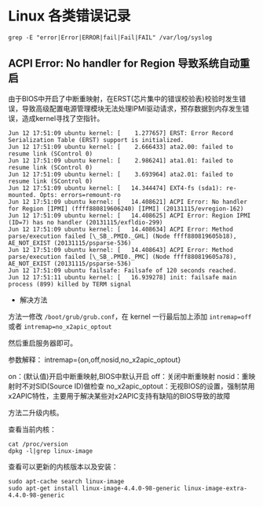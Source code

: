 # Linux 各类错误记录

```shell
grep -E "error|Error|ERROR|fail|Fail|FAIL" /var/log/syslog
```

## ACPI Error: No handler for Region 导致系统自动重启

由于BIOS中开启了中断重映射，在ERST(芯片集中的错误校验表)校验时发生错误，导致高级配置电源管理模块无法处理IPMI驱动请求，预存数据到内存发生错误，造成kernel寻找了空指针。

```text
Jun 12 17:51:09 ubuntu kernel: [    1.277657] ERST: Error Record Serialization Table (ERST) support is initialized.
Jun 12 17:51:09 ubuntu kernel: [    2.666433] ata2.00: failed to resume link (SControl 0)
Jun 12 17:51:09 ubuntu kernel: [    2.986241] ata1.01: failed to resume link (SControl 0)
Jun 12 17:51:09 ubuntu kernel: [    3.693964] ata2.01: failed to resume link (SControl 0)
Jun 12 17:51:09 ubuntu kernel: [   14.344474] EXT4-fs (sda1): re-mounted. Opts: errors=remount-ro
Jun 12 17:51:09 ubuntu kernel: [   14.408621] ACPI Error: No handler for Region [IPMI] (ffff880819606240) [IPMI] (20131115/evregion-162)
Jun 12 17:51:09 ubuntu kernel: [   14.408625] ACPI Error: Region IPMI (ID=7) has no handler (20131115/exfldio-299)
Jun 12 17:51:09 ubuntu kernel: [   14.408634] ACPI Error: Method parse/execution failed [\_SB_.PMI0._GHL] (Node ffff880819605b18), AE_NOT_EXIST (20131115/psparse-536)
Jun 12 17:51:09 ubuntu kernel: [   14.408643] ACPI Error: Method parse/execution failed [\_SB_.PMI0._PMC] (Node ffff880819605a78), AE_NOT_EXIST (20131115/psparse-536)
Jun 12 17:51:09 ubuntu failsafe: Failsafe of 120 seconds reached.
Jun 12 17:51:11 ubuntu kernel: [   16.939278] init: failsafe main process (899) killed by TERM signal
```

* 解决方法

方法一修改 `/boot/grub/grub.conf`，在 kernel 一行最后加上添加 `intremap=off` 或者 `intremap=no_x2apic_optout`
 
然后重启服务器即可。

参数解释：
intremap={on,off,nosid,no_x2apic_optout}
 
on：(默认值)开启中断重映射,BIOS中默认开启 
off：关闭中断重映射
nosid：重映射时不对SID(Source ID)做检查
no_x2apic_optout：无视BIOS的设置，强制禁用x2APIC特性，主要用于解决某些对x2APIC支持有缺陷的BIOS导致的故障


方法二升级内核。

查看当前内核：
```shell
cat /proc/version
dpkg -l|grep linux-image
```

查看可以更新的内核版本以及安装：
```shell
sudo apt-cache search linux-image
sudo apt-get install linux-image-4.4.0-98-generic linux-image-extra-4.4.0-98-generic
```